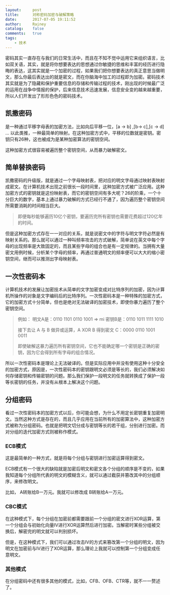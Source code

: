 ```yaml
---
layout:     post
title:      对称密码加密与破解策略
date:       2017-07-05 19:11:52
author:     Rainey
catalog:    false
comments:   true
tags:
    - 技术
---
```


密码其实一直存在与我们的日常生活中，而且在不知不觉中运用它来组织语言，比如双关语，其实，就是将你想要表达的思想通过你敏捷的思维和丰富的经历进行隐晦的表达，这其实就是一个加密的过程，如果我们把你想要表达的真正意思当做明文，那么你最后表达出的就是密文，而在你脑海中加工的过程即为加密。密码技术其实就是为了隐藏和保护重要信息的存储和传输过程的技术，刚出现的时候最广泛的运用在战争中情报的保护，后来信息技术迅速发展，信息安全变的越来越重要，所以人们开发出了形形色色的密码技术。

<!-- more -->

## 凯撒密码

是一种通过平移字母表的加密方法，比如向后平移一位，[a -> b] ,[b-> c],[c -> d] … 以此类推，一种最简单的映射。在这种加密方式中，平移的位数就是密钥。密钥只有26种，这也被成为是某种加密算法的密钥空间。

这种加密方式很容易被遍历整个密钥空间，从而暴力破解密文。

## 简单替换密码

凯撒密码的升级版，就是通过一个字母映射表，把对应的明文字母通过映射表映射成密文。在计算机技术出现之前很长一段时间里，这种加密方式被广泛应用。这种加密方式的密钥就是这份映射表，而它的密钥空间有多大呢？26的阶乘，一个十分巨大的数字，基本上通过暴力破解的方式已经行不通了，因为遍历整个密钥空间所需要消耗的时间相当巨大。

> 即便每秒能够遍历10亿个密钥，要遍历完所有密钥也需要花费超过120亿年的时间。

但是这种加密方式存在一一对应的关系，就是说密文中的字符与明文字符必然是有映射关系的。那么就可以通过一种叫频率攻击的方式破解，简单说在英文中每个字母的出现频率是大致固定的，而且某些字母的组合也是有一定规律的。当拥有大量密文用例时候，分析某个字母的频率，再通过普通明文的频率便可以大大的缩小密钥空间，继而可以推测出字母映射表。

## 一次性密码本

计算机技术的发展让加密技术从简单的文字加密变成对比特序列的加密，因为计算机所操作的对象是文字编码后的比特序列。一次性密码本是一种特殊的加密方式，它的加密方式十分简单，但也是绝对无法破译的加密技术，即使你暴力遍历了整个密钥空间。

> 例如：
> 明文A是：0110 1101 0110 1001  => mi
> 密钥B是：0110 1011 1111 1010
>  
> 接下去让 A 与 B 做异或运算，A XOR B 得到密文 C：0000 0110 1001 0011
>  
> 即使破解这暴力遍历所有密钥空间，它也不能确定哪一个密钥是正确的密钥，因为它会得到所有字母的组合情况。

所以一次性密码本是理论上无法破译的。但是实际应用中并没有使用这种十分安全的加密方式，原因是，一次性密码本的密钥跟明文必须是等长的，我们必须解决如何存储密钥和传输密钥的问题。那么我们保护一段明文的任务就转换成了保护一段等长密钥的任务，并没有从根本上解决这个问题。

## 分组密码

看过一次性密码本的加密方式以后，你可能会想，为什么不用定长密钥重复加密明文。当然这种方式是存在的，而且几乎应用在当前所有的加密算法中，这种加密方式被称为分组密码。也就是把明文切分成与密钥等长的若干组，分别进行加密。而对分组的迭代加密方式则被称作模式。

### ECB模式

这是最简单的一种方式，就是将每个分组与密钥进行加密运算得到密文。

ECB模式有一个很大的缺陷就是加密后明文和密文各个分组的顺序是不变的，如果我知道每个分组所代表的明文的模糊含义，就可以通过截获并篡改其中的分组顺序，来修改明文。

比如， A转账给B一万元。我就可以修改成 B转账给A一万元。

### CBC模式

在这种模式下，每个分组在加密前都需要跟前一个分组的密文进行XOR运算，第一个分组会与初始化向量IV进行XOR运算然后进行加密。当解密时某些分组被交换后，解密完的明文就可以判别损坏。

但是，在这种模式下，我们可以通过攻击IV的方式来篡改第一个分组的明文，因为明文在加密前与IV进行了XOR运算，那么理论上我就可以控制第一个分组变成任意明文。

### 其他模式

在分组密码中还有很多其他的模式，比如，CFB、OFB、CTR等，就不一一赘述了。

